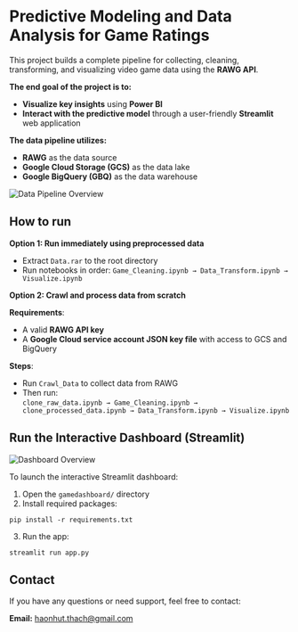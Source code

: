 #  Predictive Modeling and Data Analysis for Game Ratings
This project builds a complete pipeline for collecting, cleaning, transforming, and visualizing video game data using the **RAWG API**.

**The end goal of the project is to:**
-  **Visualize key insights** using **Power BI**
-  **Interact with the predictive model** through a user-friendly **Streamlit** web application

**The data pipeline utilizes:**
- **RAWG** as the data source  
- **Google Cloud Storage (GCS)** as the data lake  
- **Google BigQuery (GBQ)** as the data warehouse

![Data Pipeline Overview](https://res.cloudinary.com/dnoubiojc/image/upload/v1754229819/Untitled_Diagram.drawio_1_yzyro9.png)

## How to run
**Option 1: Run immediately using preprocessed data**
- Extract `Data.rar` to the root directory  
- Run notebooks in order: `Game_Cleaning.ipynb → Data_Transform.ipynb → Visualize.ipynb`

**Option 2: Crawl and process data from scratch**

**Requirements**:
- A valid **RAWG API key**
- A **Google Cloud service account JSON key file** with access to GCS and BigQuery

**Steps**:

- Run `Crawl_Data` to collect data from RAWG  
- Then run:  
  `clone_raw_data.ipynb → Game_Cleaning.ipynb → clone_processed_data.ipynb → Data_Transform.ipynb → Visualize.ipynb`

## Run the Interactive Dashboard (Streamlit)

![Dashboard Overview](https://res.cloudinary.com/dnoubiojc/image/upload/v1754236310/Screenshot_2025-08-03_225056_yfp44t.png)

To launch the interactive Streamlit dashboard:

1. Open the `gamedashboard/` directory
2. Install required packages:
```
pip install -r requirements.txt
```
3. Run the app:
```
streamlit run app.py
```

##   Contact

If you have any questions or need support, feel free to contact:

**Email:** [haonhut.thach@gmail.com](mailto:haonhut.thach@gmail.com)
